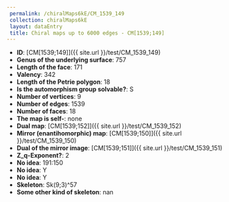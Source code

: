 ```yaml
--- 
 permalink: /chiralMaps6kE/CM_1539_149 
 collection: chiralMaps6kE
 layout: dataEntry
 title: Chiral maps up to 6000 edges - CM[1539;149]
---
```


- **ID**: [CM[1539;149]]({{ site.url }}/test/CM_1539_149)
- **Genus of the underlying surface**: 757
- **Length of the face**: 171
- **Valency**: 342
- **Length of the Petrie polygon**: 18
- **Is the automorphism group solvable?**: S
- **Number of vertices**: 9
- **Number of edges**: 1539
- **Number of faces**: 18
- **The map is self-**: none
- **Dual map**: [CM[1539;152]]({{ site.url }}/test/CM_1539_152)
- **Mirror (enantihomorphic) map**: [CM[1539;150]]({{ site.url }}/test/CM_1539_150)
- **Dual of the mirror image**: [CM[1539;151]]({{ site.url }}/test/CM_1539_151)
- **Z_q-Exponent?**: 2
- **No idea**:  191:150
- **No idea**: Y
- **No idea**: Y
- **Skeleton**: Sk(9;3)^57
- **Some other kind of skeleton**: nan
